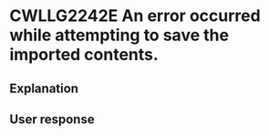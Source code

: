 # CWLLG2242E An error occurred while attempting to save the imported contents.

## Explanation

## User response